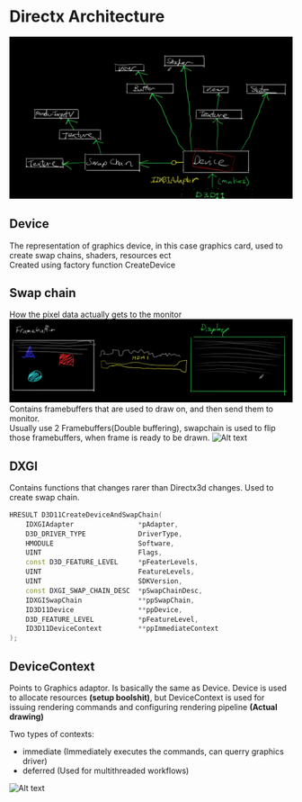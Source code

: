 # Directx Architecture

![Alt text](../Images/image.png)

## Device
The representation of graphics device, in this case graphics card, used to create swap chains, shaders, resources ect  
Created using factory function CreateDevice

## Swap chain
How the pixel data actually gets to the monitor
 ![Alt text](../Images/image-1.png)
 Contains framebuffers that are used to draw on, and then send them to monitor.  
 Usually use 2 Framebuffers(Double buffering), swapchain is used to flip those framebuffers, when frame is ready to be drawn.
 ![Alt text](image-2.png)

## DXGI
Contains functions that changes rarer than Directx3d changes. Used to create swap chain.

```cpp 
HRESULT D3D11CreateDeviceAndSwapChain(
    IDXGIAdapter                *pAdapter,
    D3D_DRIVER_TYPE             DriverType,
    HMODULE                     Software,
    UINT                        Flags,
    const D3D_FEATURE_LEVEL     *pFeaterLevels,
    UINT                        FeatureLevels,
    UINT                        SDKVersion,
    const DXGI_SWAP_CHAIN_DESC  *pSwapChainDesc,
    IDXGISwapChain              **ppSwapChain,
    ID3D11Device                **ppDevice,
    D3D_FEATURE_LEVEL           *pFeatureLevel,
    ID3D11DeviceContext         **ppImmediateContext
);
```
## DeviceContext
Points to Graphics adaptor. Is basically the same as Device. Device is used to allocate resources **(setup boolshit)**, but DeviceContext is used for issuing rendering commands and configuring rendering pipeline **(Actual drawing)**

Two types of contexts:  
- immediate (Immediately executes the commands, can querry graphics driver)
- deferred (Used for multithreaded workflows)

![Alt text](image-3.png)





